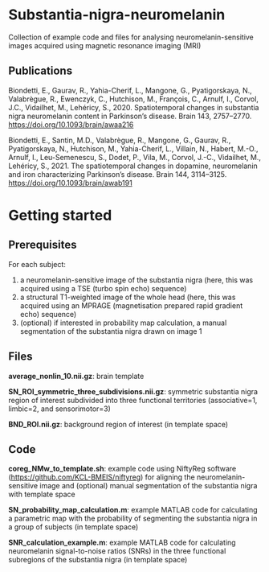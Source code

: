 # Substantia-nigra-neuromelanin
Collection of example code and files for analysing neuromelanin-sensitive images acquired using magnetic resonance imaging (MRI)

## Publications
Biondetti, E., Gaurav, R., Yahia-Cherif, L., Mangone, G., Pyatigorskaya, N., Valabrègue, R., Ewenczyk, C., Hutchison, M., François, C., Arnulf, I., Corvol, J.C., Vidailhet, M., Lehéricy, S., 2020. Spatiotemporal changes in substantia nigra neuromelanin content in Parkinson’s disease. Brain 143, 2757–2770. https://doi.org/10.1093/brain/awaa216

Biondetti, E., Santin, M.D., Valabrègue, R., Mangone, G., Gaurav, R., Pyatigorskaya, N., Hutchison, M., Yahia-Cherif, L., Villain, N., Habert, M.-O., Arnulf, I., Leu-Semenescu, S., Dodet, P., Vila, M., Corvol, J.-C., Vidailhet, M., Lehéricy, S., 2021. The spatiotemporal changes in dopamine, neuromelanin and iron characterizing Parkinson’s disease. Brain 144, 3114–3125. https://doi.org/10.1093/brain/awab191

# Getting started

## Prerequisites
For each subject:
1. a neuromelanin-sensitive image of the substantia nigra (here, this was acquired using a TSE (turbo spin echo) sequence)
2. a structural T1-weighted image of the whole head (here, this was acquired using an MPRAGE (magnetisation prepared rapid gradient echo) sequence)
3. (optional) if interested in probability map calculation, a manual segmentation of the substantia nigra drawn on image 1

## Files
<b>average_nonlin_10.nii.gz</b>: brain template

<b>SN_ROI_symmetric_three_subdivisions.nii.gz</b>: symmetric substantia nigra region of interest subdivided into three functional territories (associative=1, limbic=2, and sensorimotor=3)

<b>BND_ROI.nii.gz</b>: background region of interest (in template space)

## Code
<b>coreg_NMw_to_template.sh</b>: example code using NiftyReg software (https://github.com/KCL-BMEIS/niftyreg) for aligning the neuromelanin-sensitive image and (optional) manual segmentation of the substantia nigra with template space

<b>SN_probability_map_calculation.m</b>: example MATLAB code for calculating a parametric map with the probability of segmenting the substantia nigra in a group of subjects (in template space)

<b>SNR_calculation_example.m</b>: example MATLAB code for calculating neuromelanin signal-to-noise ratios (SNRs) in the three functional subregions of the substantia nigra (in template space)
